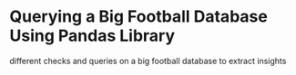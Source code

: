 # Querying a Big Football Database Using Pandas Library

different checks and queries on a big football database to extract insights
